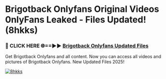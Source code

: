 # Brigotback Onlyfans Original Videos 0nlyFans Leaked - Files Updated! (8hkks)

<h3>🔴 CLICK HERE 🌐==►► <a href="https://tinyurl.com/ehrbuxhb" rel="nofollow">Brigotback Onlyfans Updated Files</a></h3>

Get Brigotback Onlyfans and all content. Now you can access all videos and pictures of Brigotback Onlyfans. New Updated Files 2025!

[![8hkks](https://i.imgur.com/lVYEuWS.gif)](https://tinyurl.com/ehrbuxhb)
